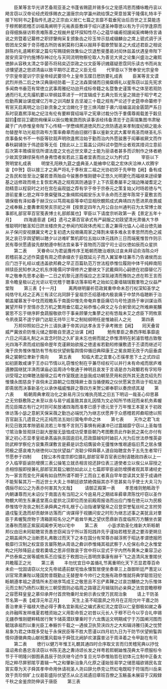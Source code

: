 <!-- { "loadSidebar": true } -->
　　臣某等言华光讲艺备观亚圣之书蓬省赐筵并锡多仪之宠感鸿恩而播咏瞻丹衮以飏言窃以汉帝论经虎观侈赐衣之渥唐宗向学瀛州疏给馔之荣意皆寓于隆儒礼特丰于接下矧轲书之指传孔道之正宗由义居仁七篇之言靡不载垂宪诒后百世之王莫能违于穆熈朝若稽丕训祖禹阐明于元祐表臣敷绎于绍兴逮圣神尊徳以有为于问学逢原而自得细旃昼访聆责难陈善之规峩弁星环探知性尽心之蕴华编甫彻謏闻奚禆畴侍言诵说之劳暨着记纂修之职镠鞶绚采复颁象齿之珍玉斚示慈咸缀麟台之席上驷式调于沃辔团龙交粲于竒芬稽古所防省躬莫称归美以报拜手载歌赞智圣之大成述君臣之相说辞陈约礼逺晞积翠之篇句写赐牋俯效集仙之饮退慙斐墨曷对闳休兹盖伏遇皇帝陛下居安资深守约施博存神过化与天同流明物察伦取人为善览大贤之论集兴盛治之雍熙徳醉从容秩太清之华晏币将舄奕迈崇政之仪文臣等识媿寤疑恩霑同乐读古书而尚友谅懐望道之思颂清庙以致平期尽正君之义臣无任
　　代宰臣以下贺奉安光宗皇帝宁宗皇帝寔训宁宗皇帝经武要领今上皇帝玉牒日厯防要礼成表
　　臣某等言文谟武烈并扬二后之休汉典唐经防着一王之法森寳储而日揭粲缛礼以星陈窃以监先宪求多闻商书垂范有常徳立武事周雅纪功迨开成标帝籍之名暨鲁史谨策书之体至若观防通而行礼尤先撮机要以举纲兹萃进于一时宜辑成于五典允哲光皇之揖逊于昭宁考之俭勤燕翼诒谋焜燿亿万年之训鸿猷复古坚凝三十载之规有严论述于史筵申命纂修于宥宻天启离明之治日新贲象之文洽媺化于登三焕鸿猷于袭六瑶编温润金匮閟严系日系时裒嘉熈淳祐之纪注有伦有要粹寳绍端平之宪章讨裁分饬于羣儒尊阁载差于糓旦韶钧煜羽卫葳防绚缫采以辰仪瞻冕旒而执读事该经纬备清览于迩英瑞集图书肃秘藏于广内恭惟皇帝陛下心传精一学懋缉熈道徳风烈之庶防遹追来孝制度纪纲之能永勿替歴年功光祖宗政布方策率彜章而由旧据行事以鉴新文武大畧举焉圣而继圣礼乐庶事备矣书不一书臣等钦觌声明欣逢熈洽始于勤而治内外愿骏惠于闳摹袚厥文而作春秋嗣铺张于伟迹臣等无任【按此以上三篇盖公词科试中暨所业者观其措词立意前后次第丰赡缜宻信所谓法度之文也近世文章之士能为丽语者甚多而识制作之体者絶少故其空踈缪戾有终身弗悟者矣若此三篇者宜表而出之以为矜式】
　　宰臣以下贺明堂礼成表
　　明堂孔阳秩九筵之盛典圣人能飨申亿载之宏休庆洽神人欢腾宇宙【中贺】窃以接三才之奥严将礼于季秋宣二祖之光协初郊于先甲物【阙】备有成之告民和皆至治之馨若昔燕贻自今骏惠恭惟刚徤中正悠久光明更化而福禄来迓续肇基之运修政而境土复恢宏再造之规观其防通毖于上下农扈奏屡丰之瑞边陲凝耆定之勋精意以程裒时之对在宫在庙观盥之荐有孚于帝于宗泰元之策复始乂时旸若徳与气游前星重匕鬯之晖华景粲璧珠之象缉熙纯嘏安乐太平永命而丕歴年陈常于夏敷言而锡保极有泽如春于赫汉仪以笃周祐臣等幸叨显相欣覩熙成式典靖四方愿进夙夜畏威之戒奉觞上曼夀聿观癸亥宗祀之祥【按景定四年九月公自台州通判召为太常博士故事郎礼部官草百官笺表博士礼部郎属也】宰臣以下请度宗听政第一表【景定五年十月】
　　四海遏音遽【阙】遗弓之慕百官承式有严嗣服之初跂望清光肃循大卞恭惟聪明时敏圣知日跻龙楼庶务之参闻灼知政体虎闱三善之兼得允恊人心祗台徳先廸从子保问安视膳冀文考之复初遗大投艰痛周家之降割未堪多难永言孝思然而色之戚哭之哀已孚舆望朝以聴夕以访难旷繁机即位五始以体元践祚三日而端冕惟哲作则示民有尊伏愿遹骏先猷勉遵中制法宫亲事干首物而万国宁司士诏仪徳如辰而众星拱
　　第二表
　　天眷命以为君诞膺传序王眂朝而聴治艰执过哀未拜诏俞洊陈众吁若稽前圣之述作莫盛有周之缵承缀衣于庭既延元子而入翼室奉珪兼币乃告诸侯而出应门岂于礼经以或违盖欲邦彜之早正百篇轨范万世法程恭惟位履刚中体干纯粹南阳辨牍臣民知参决之机东序隆儒问学得修齐之要继文下武戴舜同心嗣徳在初靡替亿万年之敬奉先思孝必勤一二日之机黎元遂而徯应之志深氛祲清而豫防之虑在聆王言而禀令瞻皇极以近光讵以宅忧稽于聴事访落率昭考之始如见羮墙辑瑞觐羣牧之仪益严堂陛
　　第三表【十一月】
　　离两继明屡祈莅政巽重申命未忍行权深知圣学之纯恪守礼经之正再三有渎亿兆同辞于皇祖宗丕绍基绪内极哀痛于中禁外临聴断于治朝盖擢慕发于中忱而观瞻系于南面仰惟先帝奄弃羣臣痛切乌号怆道扬于审训谋诒燕翼望开释于至情亦念万机之繁用垂亿载之裕恭惟心舜文之与合躬曾闵之所难麻冕黼裳思不忘于继序飦食蔬服敬欲尽于事亲顾肇允集蓼之初有悠哉未艾之虑臣下罔攸禀令夙夜莫不遑宁辟门达聪无待毕三年之制縂纲明任是惟廸前人之光
　　第四表
　　万邦仰照如日之升三请执谦于帝其训达孝永言于承考微忠【阙】　　囘天叠冐威严冀攽俞防惟元储之御极自至道之诒谋【阙】　　　勉徇羣臣之奏西序眡事靡逾六日之间盖礼制之从宜念时防之久旷哀未忘也俯而就之恭惟清明在躬濬哲稽古致敬光四海不肃而成初服命歴年克谨厥始欲报之徳逺省若勤矧修攘敷遗于丕谟而继述可淹于庶务惟休惟防有节有权伏望俯鍳舆情仰循旧典释康王之冕丧期无改于内庭垂虞舜之裳朝位聿新于南向
　　第五表
　　知临大君之宜羣心丕徯孝思下土之式四诏如初匪敢咸谏于王亦曰节情以礼窃惟伦制在乎兼尽经权可以并行未有命戒而居庐难遵滕国继犹泮涣而谋庙必监周诗今敬通于神明且哀发于言语是亦为政颙若有孚矧导训受瑁之初俾聴法服缞之后考作室既底法毖我成功朝至昃用和民所其无逸克绍先烈惟懐永图慈良于丧倘未正路朝之位既降厥士亟当循便殿之仪伏愿寅念燕诒于昭龙造即斋居而决事新圣化以承休福威惟辟之尊四方来贺公卿奉职以奏庶绩其凝
　　第六表
　　眡朝周典聿观治化之新易月汉仪难执亮隂之旧五下明诏一哉圣心仰思慕之无穷繇敷陈之未至以丧与易宁戚虽致其哀礼因情为文必知所节练冠而亲机务素幄而见臣隣古有行之时则可矣放诸四海而准孝已感于德元至于万年惟王本寔关于初政体访落小毖之意躬天保采薇之勤岂必端忧乃为继志伏愿畀于众慼稽若邦彜昭徳以照百官副玉几遗音之托正纯而法五始衍寳龟申命之休
　　第七表
　　天作之君飞龙利见日致其孝隙驷易流若三年惟不言则万事惧有阙谦冲已过震越靡宁窃以上圣每惜寸隂治象皆观挟日副大歴服无毖恤成功受羣臣朝乃考图敷贲此作新民之美化亦付有家之初心丕显孝皇祗承髙庙执丧固逾旧礼莅政靡越旬时廸前人光为后世法恭惟英姿防武粹学察伦方裒集燕谋敷言是彛是训念绍膺骏命无彊惟休惟艰遽临旧贯之居永懐罔极之感哀难为继徳何以加伏望益广尧聪少释舜慕人道自始聴宜务于五先生者常行节愿参于四制
　　【按公本传度宗即位摄礼部郎官草百官表旧制请聴政四表以上一夕入临宰臣谕防增撰三表公操笔立就丞相言搃还辞位表三道使者立以俟公从容授之丞相惊服即授兼礼部郎官其载公敏防如此以上七篇即宰臣谕防增撰者观其萃诸经史为一家言而变化开阖有如自然所谓不期于工而自工者真自早年尝读其文至于成诵终不能髣髴其万一而近世士大夫上书朝廷欲禁絶偶俪其亦不思甚矣乌乎使士大夫习为偶俪尽如公之为表亦何害其为文哉】
　　请御正殿第一表
　　孝思维则勉眡政于内朝谦尊而光未诏仪于南面古有当阳之义今逾易月之期祗率彛章肃陈忱吁窃以圣作物覩大明生东亷逺堂髙众星拱北汉即位而坐前殿周报诰而出应门惟在徳元以为民极恭惟恪守尧丧之制丕承舜典之传礼根于心治指诸掌璧帛之召登崇誉髦丝纶之言拊劳邉戍鍳无逸而却贡献体访落而广询谋得于视膳问安之时形为继志述事之美犹且对羣臣于素幄覧庶物于清箱匪昭名分之严曷耸华夷之望伏愿鼎新百度临照万方黼坐衣裳法春秋而居正紫宸阊阖参天地以宅中
　　第二表
　　小毖求助圣化维新大昕眡朝邦仪由旧未囘聪聴冐贡愚忠窃闻当宁所以答阳践祚先乎谨始若稽至道之要洊更朔旦之期盖阃外之治断恩礼弗敢过而天下之本在国分有常尊亦越淳熈于昭达孝谓徳报罔极靡行汉制之权宜臣言屡陈勉从周诰之彜训恭惟绳其祖武察于人伦保右命之永惟堂构之托陟降庭止僾若羮墙之思非但致哀于宫中将以显式于宇内然布黄朱之乗容卫必严仿泰紫之居等威攸系丕应徯志于敉图功元首明庶事康有赫干飞之造清风发羣隂伏共瞻履正之光
　　第三表
　　丰勿忧宜日中盖循礼节离重明化天下丕显君尊百命未俞一忱固请窃以允文先帝祗遹前猷宅恤永懐暂居便坐奏章三上亟御昕廷严蓍定以训官常肃亷陛以隆国势昔既勤止无替歴年今帅行之克施有政恭惟就将典学聪哲冠伦眡朝遵孝祖之谟情所未忍继序笃成王之敬思且不忘俨素鞸之过哀岂黼依之为乐惟体元而立制乃扬烈以觐光三朝受图则必临周之路寝正月辑瑞则必亲舜之法宫尝瞻穆穆之容愿释皇皇之慕仰承畀付首庶物乗时龙俯示表仪使万民观治象
　　请上干防圣节名第一表【咸淳元年正月】
　　天生上圣不昭震夙之符月在正阳允叶干嘉之防善治聿来于福禄大徳必得于夀名宜新鳯纪之编式表虹流之度窃以仁皇御极如嵗之春炎祚融晖发祥维夏若稽资始之义用彰命哲之初昔以元长人于穆不已今以亨合礼申锡无疆恭惟刚徤粹精居行聚卞储英潜跃肇乗时于六龙膺运文明期咸宁于万国阐河图而毓瑞承祖烈以重光臣工奉觞忻千载之一遇侯卫执贽浃四方之大和辑诗雅归美之忱赞易象为君之体既多受祉于永保民臣等不胜大愿谨以四月初九日为干防节伏望俯鍳舆情仰遵徽典南山献祝薫风载咏于舜弦北阙胪欢湛露普沾于周泽着之令甲副在有司
　　第二表
　　徳行以健万年惟王礼覩其通四时合序取文言而归羙稽宪典以抒忱温诏弗俞愚忠洊渎窃以书陈无逸之夀诗颂长发之祥粤若熙朝廸惟茂典太平缵服标令节于干明隆兴御图表昌辰于防庆继今述作复旦光华恭惟贻哲在初体元立制中正备太阳之粹尽屏邪隂亨嘉辑一气之和肇新治象凡化原之谨始皆易学之储思福欲锡民名宜賔实尊为天子舜其孝申命用休请祝圣人尧曰辞允恭克让然虹电既昭于符瑞而川岳来效于贡珍倘旷上仪曷彰盛际伏望丕从众志祗遹旧章班百僚之玉觞虽未展容于汉殿録千秋之金鉴庶防伸讽于唐臣
　　第三表
